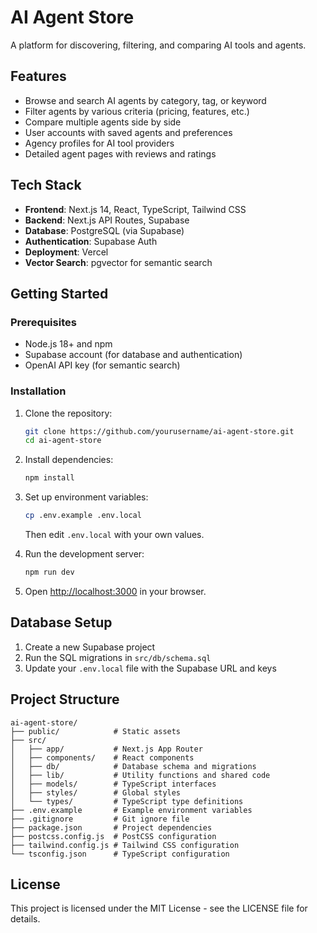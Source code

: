# AI Agent Store

A platform for discovering, filtering, and comparing AI tools and agents.

## Features

- Browse and search AI agents by category, tag, or keyword
- Filter agents by various criteria (pricing, features, etc.)
- Compare multiple agents side by side
- User accounts with saved agents and preferences
- Agency profiles for AI tool providers
- Detailed agent pages with reviews and ratings

## Tech Stack

- **Frontend**: Next.js 14, React, TypeScript, Tailwind CSS
- **Backend**: Next.js API Routes, Supabase
- **Database**: PostgreSQL (via Supabase)
- **Authentication**: Supabase Auth
- **Deployment**: Vercel
- **Vector Search**: pgvector for semantic search

## Getting Started

### Prerequisites

- Node.js 18+ and npm
- Supabase account (for database and authentication)
- OpenAI API key (for semantic search)

### Installation

1. Clone the repository:
   ```bash
   git clone https://github.com/yourusername/ai-agent-store.git
   cd ai-agent-store
   ```

2. Install dependencies:
   ```bash
   npm install
   ```

3. Set up environment variables:
   ```bash
   cp .env.example .env.local
   ```
   Then edit `.env.local` with your own values.

4. Run the development server:
   ```bash
   npm run dev
   ```

5. Open [http://localhost:3000](http://localhost:3000) in your browser.

## Database Setup

1. Create a new Supabase project
2. Run the SQL migrations in `src/db/schema.sql`
3. Update your `.env.local` file with the Supabase URL and keys

## Project Structure

```
ai-agent-store/
├── public/            # Static assets
├── src/
│   ├── app/           # Next.js App Router
│   ├── components/    # React components
│   ├── db/            # Database schema and migrations
│   ├── lib/           # Utility functions and shared code
│   ├── models/        # TypeScript interfaces
│   ├── styles/        # Global styles
│   └── types/         # TypeScript type definitions
├── .env.example       # Example environment variables
├── .gitignore         # Git ignore file
├── package.json       # Project dependencies
├── postcss.config.js  # PostCSS configuration
├── tailwind.config.js # Tailwind CSS configuration
└── tsconfig.json      # TypeScript configuration
```

## License

This project is licensed under the MIT License - see the LICENSE file for details.
